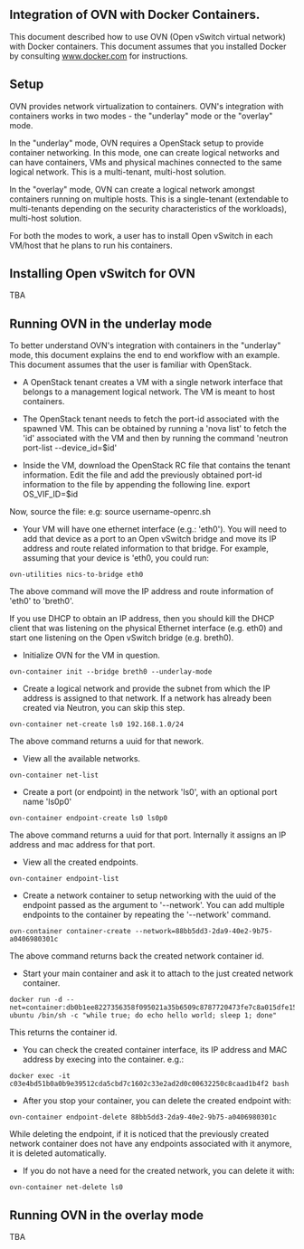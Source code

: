 Integration of OVN with Docker Containers.
-----------------------------------------

This document described how to use OVN (Open vSwitch virtual network) with
Docker containers.  This document assumes that you installed Docker
by consulting www.docker.com for instructions.

Setup
-----

OVN provides network virtualization to containers.  OVN's integration with
containers works in two modes - the "underlay" mode or the "overlay" mode.

In the "underlay" mode, OVN requires a OpenStack setup to provide container
networking. In this mode, one can create logical networks and can have
containers, VMs and physical machines connected to the same logical network.
This is a multi-tenant, multi-host solution.

In the "overlay" mode, OVN can create a logical network amongst containers
running on multiple hosts. This is a single-tenant (extendable to multi-tenants
depending on the security characteristics of the workloads), multi-host
solution.

For both the modes to work, a user has to install Open vSwitch in each VM/host
that he plans to run his containers.

Installing Open vSwitch for OVN
-------------------------------
TBA

Running OVN in the underlay mode
--------------------------------

To better understand OVN's integration with containers in the "underlay"
mode, this document explains the end to end workflow with an example. This
document assumes that the user is familiar with OpenStack.

* A OpenStack tenant creates a VM with a single network interface that
belongs to a management logical network.  The VM is meant to host containers.

* The OpenStack tenant needs to fetch the port-id associated with the
spawned VM. This can be obtained by running a 'nova list' to fetch the
'id' associated with the VM and then by running the command
'neutron port-list --device_id=$id'

* Inside the VM, download the OpenStack RC file that contains the tenant
information. Edit the file and add the previously obtained port-id information
to the file by appending the following line.
export OS_VIF_ID=$id

Now, source the file: e.g:
source username-openrc.sh

* Your VM will have one ethernet interface (e.g.: 'eth0'). You will need to
add that device as a port to an Open vSwitch bridge and move its IP address
and route related information to that bridge. For example, assuming that
your device is 'eth0, you could run:

```
ovn-utilities nics-to-bridge eth0
```

The above command will move the IP address and route information of 'eth0'
to 'breth0'.

If you use DHCP to obtain an IP address, then you should kill the
DHCP client that was listening on the physical Ethernet interface
(e.g. eth0) and start one listening on the Open vSwitch bridge
(e.g. breth0).

* Initialize OVN for the VM in question.

```
ovn-container init --bridge breth0 --underlay-mode
```

* Create a logical network and provide the subnet from which
the IP address is assigned to that network. If a network has already
been created via Neutron, you can skip this step.

```
ovn-container net-create ls0 192.168.1.0/24
```

The above command returns a uuid for that nework.

* View all the available networks.

```
ovn-container net-list
```

* Create a port (or endpoint) in the network 'ls0', with an optional port name
'ls0p0'

```
ovn-container endpoint-create ls0 ls0p0
```

The above command returns a uuid for that port. Internally it assigns
an IP address and mac address for that port.

* View all the created endpoints.

```
ovn-container endpoint-list
```

* Create a network container to setup networking with the uuid of the
endpoint passed as the argument to '--network'. You can add multiple
endpoints to the container by repeating the '--network' command.

```
ovn-container container-create --network=88bb5dd3-2da9-40e2-9b75-a0406980301c
```

The above command returns back the created network container id.

* Start your main container and ask it to attach to the just created
network container.

```
docker run -d --net=container:db0b1ee8227356358f095021a35b6509c8787720473fe7c8a015dfe15460e65c  ubuntu /bin/sh -c "while true; do echo hello world; sleep 1; done"
```

This returns the container id.

* You can check the created container interface, its IP address and MAC address
by execing into the container. e.g.:

```
docker exec -it c03e4bd51b0a0b9e39512cda5cbd7c1602c33e2ad2d0c00632250c8caad1b4f2 bash
```

* After you stop your container, you can delete the created endpoint with:

```
ovn-container endpoint-delete 88bb5dd3-2da9-40e2-9b75-a0406980301c
```

While deleting the endpoint, if it is noticed that the previously created
network container does not have any endpoints associated with it anymore,
it is deleted automatically.

* If you do not have a need for the created network, you can delete it with:

```
ovn-container net-delete ls0
```

Running OVN in the overlay mode
-------------------------------

TBA
